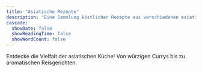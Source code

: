 ```yaml
---
title: "Asiatische Rezepte"
description: "Eine Sammlung köstlicher Rezepte aus verschiedenen asiatischen Küchen, darunter indische und thailändische Spezialitäten."
cascade:
  showDate: false
  showReadingTime: false
  showWordCount: false
---
```


Entdecke die Vielfalt der asiatischen Küche! Von würzigen Currys bis zu aromatischen Reisgerichten.

